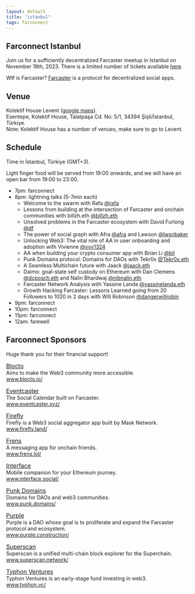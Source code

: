 ```yaml
---
layout: default
title: "istanbul"
tags: farconnect
---
```


## Farconnect Istanbul
​​Join us for a sufficiently decentralized Farcaster meetup in Istanbul on November 18th, 2023. There is a limited number of tickets available [here](https://lu.ma/d186oht1).

Wtf is Farcaster? [Farcaster](https://www.farcaster.xyz/) is a protocol for decentralized social apps. 

## Venue
Kolektif House Levent ([google maps](https://maps.app.goo.gl/1XaGFJWxun9KGc7a7)).  
Esentepe, Kolektif House, Talatpaşa Cd. No: 5/1, 34394 Şişli/İstanbul, Türkiye.  
Note: Kolektif House has a number of venues, make sure to go to Levent.  

## Schedule
Time in İstanbul, Türkiye (GMT+3).

Light finger food will be served from 19:00 onwards, and we will have an open bar from 19:00 to 23:00.

- 7pm: farconnect
- 8pm: lightning talks (5-7min each)  
  - Welcome to the swarm with Rafa [@rafa](https://warpcast.com/rafa)  
  - Lessons from building at the intersection of Farcaster and onchain communities with billzh.eth [@billzh.eth](https://warpcast.com/billzh.eth)
  - Unsolved problems in the Farcaster ecosystem with David Furlong [@df](https://warpcast.com/df)
  - The power of social graph with Afra [@afra](https://warpcast.com/afra) and Lawson [@lwsnbaker](https://warpcast.com/lwsnbaker)  
  - Unlocking Web3: The vital role of AA in user onboarding and adoption with Vivienne [@vvv1324](https://warpcast.com/vvv1324)
  - AA when building your crypto consumer app with Brian Li [@bli](https://warpcast.com/bli)  
  - Punk Domains protocol: Domains for DAOs with Tekr0x [@Tekr0x.eth](https://warpcast.com/tekr0x.eth)
  - A Seamless Multichain future with Jaack [@jaack.eth](https://warpcast.com/jaack.eth)
  - Daimo: goal-state self custody on Ethereum with Dan Clemens [@dcposch.eth](https://warpcast.com/dcposch.eth) and Nalin Bhardwaj [@nibnalin.eth](https://warpcast.com/nibnalin.eth)
  - Farcaster Network Analysis with Yassine Landa [@yassinelanda.eth](https://warpcast.com/yassinelanda.eth)
  - Growth Hacking Farcaster: Lessons Learned going from 20 Followers to 1020 in 2 days with Will Robinson [@dangerwillrobin](https://warpcast.com/dangerwillrobin)
- 9pm: farconnect
- 10pm: farconnect
- 11pm: farconnect
- 12am: farewell


## Farconnect Sponsors
Huge thank you for their financial support!

<a href="https://blocto.io/" target="_blank" style="font-size: 16px;"><u>Blocto</u></a>  
Aims to make the Web3 community more accessible.  
<a href="https://blocto.io/" target="_blank" style="color: #008000; text-decoration: none;">www.blocto.io/</a>  

<a href="https://www.eventcaster.xyz/" target="_blank" style="font-size: 16px;"><u>Eventcaster</u></a>  
The Social Calendar built on Farcaster.  
<a href="https://www.eventcaster.xyz/" target="_blank" style="color: #008000; text-decoration: none;">www.eventcaster.xyz/</a>  

<a href="https://firefly.land/" target="_blank" style="font-size: 16px;"><u>Firefly</u></a>  
Firefly is a Web3 social aggregator app built by Mask Network.  
<a href="https://firefly.land/" target="_blank" style="color: #008000; text-decoration: none;">www.firefly.land/</a>  

<a href="https://frens.lol/" target="_blank" style="font-size: 16px;"><u>Frens</u></a>  
A messaging app for onchain friends.  
<a href="https://frens.lol/" target="_blank" style="color: #008000; text-decoration: none;">www.frens.lol/</a>  

<a href="https://www.interface.social/" target="_blank" style="font-size: 16px;"><u>Interface</u></a>  
Mobile companion for your Ethereum journey.  
<a href="https://www.interface.social/" target="_blank" style="color: #008000; text-decoration: none;">www.interface.social/</a> 

<a href="https://punk.domains/" target="_blank" style="font-size: 16px;"><u></u>Punk Domains</a>  
Domains for DAOs and web3 communities.  
<a href="https://punk.domains/" target="_blank" style="color: #008000; text-decoration: none;">www.punk.domains/</a>  

<a href="https://purple.construction/" target="_blank" style="font-size: 16px;"><u></u>Purple</a>  
Purple is a DAO whose goal is to proliferate and expand the Farcaster protocol and ecosystem.  
<a href="https://purple.construction/" target="_blank" style="color: #008000; text-decoration: none;">www.purple.construction/</a>  

<a href="https://superscan.network" target="_blank" style="font-size: 16px;"><u></u>Superscan</a>  
Superscan is a unified multi-chain block explorer for the Superchain.  
<a href="https://superscan.network" target="_blank" style="color: #008000; text-decoration: none;">www.superscan.network/</a>  

<a href="https://typhon.vc/" target="_blank" style="font-size: 16px;"><u></u>Typhon Ventures</a>  
Typhon Ventures is an early-stage fund investing in web3.  
<a href="https://typhon.vc/" target="_blank" style="color: #008000; text-decoration: none;">www.typhon.vc/</a>  

